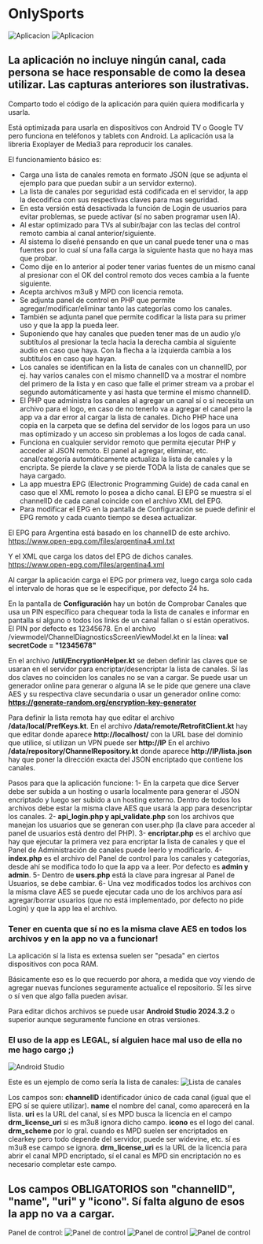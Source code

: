 # OnlySports
![Aplicacion](captura2.png)
![Aplicacion](captura3.png)

## La aplicación no incluye ningún canal, cada persona se hace responsable de como la desea utilizar. Las capturas anteriores son ilustrativas.

Comparto todo el código de la aplicación para quién quiera modificarla y usarla.

Está optimizada para usarla en dispositivos con Android TV o Google TV pero funciona en teléfonos y tablets con Android. La aplicación usa la libreria Exoplayer de Media3 para reproducir los canales.

El funcionamiento básico es:
- Carga una lista de canales remota en formato JSON (que se adjunta el ejemplo para que puedan subir a un servidor externo).
- La lista de canales por seguridad está codificada en el servidor, la app la decodifica con sus respectivas claves para mas seguridad.
- En esta versión está desactivada la función de Login de usuarios para evitar problemas, se puede activar (sí no saben programar usen IA).
- Al estar optimizado para TVs al subir/bajar con las teclas del control remoto cambia al canal anterior/siguiente.
- Al sistema lo diseñé pensando en que un canal puede tener una o mas fuentes por lo cual sí una falla carga la siguiente hasta que no haya mas que probar.
- Como dije en lo anterior al poder tener varias fuentes de un mismo canal al presionar con el OK del control remoto dos veces cambia a la fuente siguiente.
- Acepta archivos m3u8 y MPD con licencia remota.
- Se adjunta panel de control en PHP que permite agregar/modificar/eliminar tanto las categorías como los canales.
- También se adjunta panel que permite codificar la lista para su primer uso y que la app la pueda leer.
- Suponiendo que hay canales que pueden tener mas de un audio y/o subtítulos al presionar la tecla hacia la derecha cambia al siguiente audio en caso que haya. Con la flecha a la izquierda cambia a los subtítulos en caso que hayan.
- Los canales se identifican en la lista de canales con un channelID, por ej. hay varios canales con el mismo channelID va a mostrar el nombre del primero de la lista y en caso que falle el primer stream va a probar el segundo automáticamente y así hasta que termine el mismo channelID.
- El PHP que administra los canales al agregar un canal sí o sí necesita un archivo para el logo, en caso de no tenerlo va a agregar el canal pero la app va a dar error al cargar la lista de canales. Dicho PHP hace una copia en la carpeta que se defina del servidor de los logos para un uso mas optimizado y un acceso sin problemas a los logos de cada canal.
- Funciona en cualquier servidor remoto que permita ejecutar PHP y acceder al JSON remoto. El panel al agregar, eliminar, etc. canal/categoría automáticamente actualiza la lista de canales y la encripta. Se pierde la clave y se pierde TODA la lista de canales que se haya cargado.
- La app muestra EPG (Electronic Programming Guide) de cada canal en caso que el XML remoto lo posea a dicho canal. El EPG se muestra sí el channelID de cada canal coincide con el archivo XML del EPG.
- Para modificar el EPG en la pantalla de Configuración se puede definir el EPG remoto y cada cuanto tiempo se desea actualizar.

El EPG para Argentina está basado en los channelID de este archivo.
https://www.open-epg.com/files/argentina4.xml.txt

Y el XML que carga los datos del EPG de dichos canales.
https://www.open-epg.com/files/argentina4.xml

Al cargar la aplicación carga el EPG por primera vez, luego carga solo cada el intervalo de horas que se le especifique, por defecto 24 hs.

En la pantalla de **Configuración** hay un botón de Comprobar Canales que usa un PIN específico para chequear toda la lista de canales e informar en pantalla sí alguno o todos los links de un canal fallan o sí están operativos. El PIN por defecto es 12345678. En el archivo /viewmodel/ChannelDiagnosticsScreenViewModel.kt en la línea: **val secretCode = "12345678"**

En el archivo **/util/EncryptionHelper.kt** se deben definir las claves que se usaran en el servidor para encriptar/desencriptar la lista de canales. Sí las dos claves no coinciden los canales no se van a cargar. Se puede usar un generador online para generar o alguna IA se le pide que genere una clave AES y su respectiva clave secundaria o usar un generador online como: **https://generate-random.org/encryption-key-generator**

Para definir la lista remota hay que editar el archivo **/data/local/PrefKeys.kt**.
En el archivo **/data/remote/RetrofitClient.kt** hay que editar donde aparece **http://localhost/** con la URL base del dominio que utilice, sí utilizan un VPN puede ser **http://IP**
En el archivo **/data/repository/ChannelRepository.kt** donde aparece **http://IP/lista.json** hay que poner la dirección exacta del JSON encriptado que contiene los canales.

Pasos para que la aplicación funcione:
1- En la carpeta que dice Server debe ser subida a un hosting o usarla localmente para generar el JSON encriptado y luego ser subido a un hosting externo. Dentro de todos los archivos debe estar la misma clave AES que usará la app para desencriptar los canales.
2- **api_login.php y api_validate.php** son los archivos que manejan los usuarios que se generan con user.php (la clave para acceder al panel de usuarios está dentro del PHP).
3- **encriptar.php** es el archivo que hay que ejecutar la primera vez para encriptar la lista de canales y que el Panel de Administración de canales puede leerlo y modificarlo.
4- **index.php** es el archivo del Panel de control para los canales y categorías, desde ahí se modifica todo lo que la app va a leer. Por defecto es **admin y admin**.
5- Dentro de **users.php** está la clave para ingresar al Panel de Usuarios, se debe cambiar.
6- Una vez modificados todos los archivos con la misma clave AES se puede ejecutar cada uno de los archivos para así agregar/borrar usuarios (que no está implementado, por defecto no pide Login) y que la app lea el archivo.
### **Tener en cuenta que sí no es la misma clave AES en todos los archivos y en la app no va a funcionar!**

La aplicación sí la lista es extensa suelen ser "pesada" en ciertos dispositivos con poca RAM.

Básicamente eso es lo que recuerdo por ahora, a medida que voy viendo de agregar nuevas funciones seguramente actualice el repositorio. Sí les sirve o sí ven que algo falla pueden avisar.

Para editar dichos archivos se puede usar **Android Studio 2024.3.2** o superior aunque seguramente funcione en otras versiones.

### El uso de la app es LEGAL, sí alguien hace mal uso de ella no me hago cargo ;)

![Android Studio](captura.png)

Este es un ejemplo de como sería la lista de canales:
![Lista de canales](captura1.png)

Los campos son:
**channelID** identificador único de cada canal (igual que el EPG sí se quiere utilizar).
**name** el nombre del canal, como aparecerá en la lista.
**uri** es la URL del canal, sí es MPD busca la licencia en el campo **drm_license_uri** si es m3u8 ignora dicho campo.
**icono** es el logo del canal.
**drm_scheme** por lo gral. cuando es MPD suelen ser encriptados en clearkey pero todo depende del servidor, puede ser widevine, etc. sí es m3u8 ese campo se ignora.
**drm_license_uri** es la URL de la licencia para abrir el canal MPD encriptado, sí el canal es MPD sin encriptación no es necesario completar este campo.

## Los campos OBLIGATORIOS son "channelID", "name", "uri" y "icono". Sí falta alguno de esos la app no va a cargar.

Panel de control:
![Panel de control](paneldecontrol.png)
![Panel de control](paneldecontrol2.png)
![Panel de control](captura4.png)
